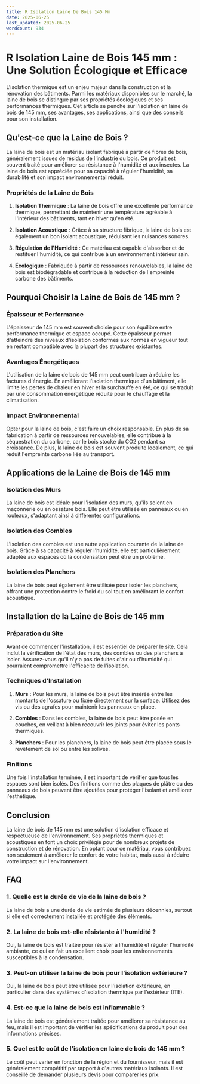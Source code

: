 ```yaml
---
title: R Isolation Laine De Bois 145 Mm
date: 2025-06-25
last_updated: 2025-06-25
wordcount: 934
---
```


# R Isolation Laine de Bois 145 mm : Une Solution Écologique et Efficace

L'isolation thermique est un enjeu majeur dans la construction et la rénovation des bâtiments. Parmi les matériaux disponibles sur le marché, la laine de bois se distingue par ses propriétés écologiques et ses performances thermiques. Cet article se penche sur l'isolation en laine de bois de 145 mm, ses avantages, ses applications, ainsi que des conseils pour son installation.

## Qu'est-ce que la Laine de Bois ?

La laine de bois est un matériau isolant fabriqué à partir de fibres de bois, généralement issues de résidus de l'industrie du bois. Ce produit est souvent traité pour améliorer sa résistance à l'humidité et aux insectes. La laine de bois est appréciée pour sa capacité à réguler l'humidité, sa durabilité et son impact environnemental réduit.

### Propriétés de la Laine de Bois

1. **Isolation Thermique** : La laine de bois offre une excellente performance thermique, permettant de maintenir une température agréable à l'intérieur des bâtiments, tant en hiver qu'en été.
   
2. **Isolation Acoustique** : Grâce à sa structure fibrique, la laine de bois est également un bon isolant acoustique, réduisant les nuisances sonores.

3. **Régulation de l'Humidité** : Ce matériau est capable d'absorber et de restituer l'humidité, ce qui contribue à un environnement intérieur sain.

4. **Écologique** : Fabriquée à partir de ressources renouvelables, la laine de bois est biodégradable et contribue à la réduction de l'empreinte carbone des bâtiments.

## Pourquoi Choisir la Laine de Bois de 145 mm ?

### Épaisseur et Performance

L'épaisseur de 145 mm est souvent choisie pour son équilibre entre performance thermique et espace occupé. Cette épaisseur permet d'atteindre des niveaux d'isolation conformes aux normes en vigueur tout en restant compatible avec la plupart des structures existantes.

### Avantages Énergétiques

L'utilisation de la laine de bois de 145 mm peut contribuer à réduire les factures d'énergie. En améliorant l'isolation thermique d'un bâtiment, elle limite les pertes de chaleur en hiver et la surchauffe en été, ce qui se traduit par une consommation énergétique réduite pour le chauffage et la climatisation.

### Impact Environnemental

Opter pour la laine de bois, c'est faire un choix responsable. En plus de sa fabrication à partir de ressources renouvelables, elle contribue à la séquestration du carbone, car le bois stocke du CO2 pendant sa croissance. De plus, la laine de bois est souvent produite localement, ce qui réduit l'empreinte carbone liée au transport.

## Applications de la Laine de Bois de 145 mm

### Isolation des Murs

La laine de bois est idéale pour l'isolation des murs, qu'ils soient en maçonnerie ou en ossature bois. Elle peut être utilisée en panneaux ou en rouleaux, s'adaptant ainsi à différentes configurations.

### Isolation des Combles

L'isolation des combles est une autre application courante de la laine de bois. Grâce à sa capacité à réguler l'humidité, elle est particulièrement adaptée aux espaces où la condensation peut être un problème.

### Isolation des Planchers

La laine de bois peut également être utilisée pour isoler les planchers, offrant une protection contre le froid du sol tout en améliorant le confort acoustique.

## Installation de la Laine de Bois de 145 mm

### Préparation du Site

Avant de commencer l'installation, il est essentiel de préparer le site. Cela inclut la vérification de l'état des murs, des combles ou des planchers à isoler. Assurez-vous qu'il n'y a pas de fuites d'air ou d'humidité qui pourraient compromettre l'efficacité de l'isolation.

### Techniques d'Installation

1. **Murs** : Pour les murs, la laine de bois peut être insérée entre les montants de l'ossature ou fixée directement sur la surface. Utilisez des vis ou des agrafes pour maintenir les panneaux en place.

2. **Combles** : Dans les combles, la laine de bois peut être posée en couches, en veillant à bien recouvrir les joints pour éviter les ponts thermiques.

3. **Planchers** : Pour les planchers, la laine de bois peut être placée sous le revêtement de sol ou entre les solives.

### Finitions

Une fois l'installation terminée, il est important de vérifier que tous les espaces sont bien isolés. Des finitions comme des plaques de plâtre ou des panneaux de bois peuvent être ajoutées pour protéger l'isolant et améliorer l'esthétique.

## Conclusion

La laine de bois de 145 mm est une solution d'isolation efficace et respectueuse de l'environnement. Ses propriétés thermiques et acoustiques en font un choix privilégié pour de nombreux projets de construction et de rénovation. En optant pour ce matériau, vous contribuez non seulement à améliorer le confort de votre habitat, mais aussi à réduire votre impact sur l'environnement.

## FAQ

### 1. Quelle est la durée de vie de la laine de bois ?

La laine de bois a une durée de vie estimée de plusieurs décennies, surtout si elle est correctement installée et protégée des éléments.

### 2. La laine de bois est-elle résistante à l'humidité ?

Oui, la laine de bois est traitée pour résister à l'humidité et réguler l'humidité ambiante, ce qui en fait un excellent choix pour les environnements susceptibles à la condensation.

### 3. Peut-on utiliser la laine de bois pour l'isolation extérieure ?

Oui, la laine de bois peut être utilisée pour l'isolation extérieure, en particulier dans des systèmes d'isolation thermique par l'extérieur (ITE).

### 4. Est-ce que la laine de bois est inflammable ?

La laine de bois est généralement traitée pour améliorer sa résistance au feu, mais il est important de vérifier les spécifications du produit pour des informations précises.

### 5. Quel est le coût de l'isolation en laine de bois de 145 mm ?

Le coût peut varier en fonction de la région et du fournisseur, mais il est généralement compétitif par rapport à d'autres matériaux isolants. Il est conseillé de demander plusieurs devis pour comparer les prix.